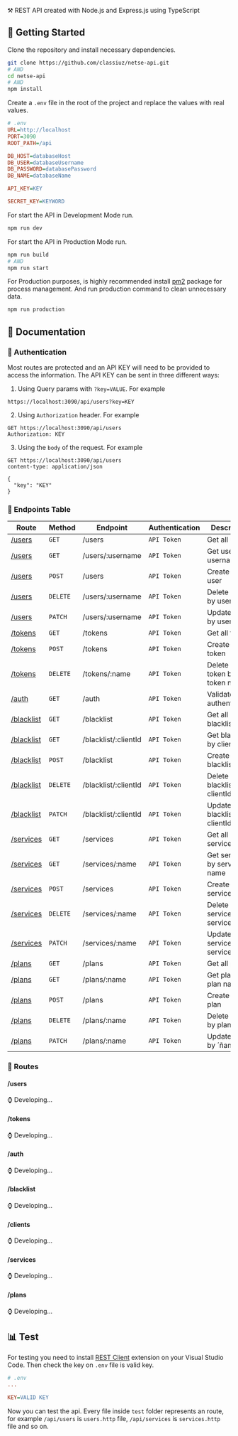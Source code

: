 ⚒️ REST API created with Node.js and Express.js using TypeScript

## 🚀 Getting Started

Clone the repository and install necessary dependencies.

```bash
git clone https://github.com/classiuz/netse-api.git
# AND
cd netse-api
# AND
npm install
```

Create a `.env` file in the root of the project and replace the values with real values.

```ini
# .env
URL=http://localhost
PORT=3090
ROOT_PATH=/api

DB_HOST=databaseHost
DB_USER=databaseUsername
DB_PASSWORD=databasePassword
DB_NAME=databaseName

API_KEY=KEY

SECRET_KEY=KEYWORD
```

For start the API in Development Mode run.

```bash
npm run dev
```

For start the API in Production Mode run.

```bash
npm run build 
# AND
npm run start
```

For Production purposes, is highly recommended install [pm2](https://github.com/Unitech/pm2) package for process management. And run production command to clean unnecessary data.

```bash
npm run production
```

## 📖 Documentation

### 🔐 Authentication

Most routes are protected and an API KEY will need to be provided to access the information. The API KEY can be sent in three different ways:

1. Using Query params with `?key=VALUE`. For example

```htth
https://localhost:3090/api/users?key=KEY
```

2. Using `Authorization` header. For example
```http
GET https://localhost:3090/api/users
Authorization: KEY
```

3. Using the `body` of the request. For example
```http
GET https://localhost:3090/api/users
content-type: application/json

{
  "key": "KEY"  
}
```

### 🧮 Endpoints Table

| Route                       | Method        | Endpoint                      | Authentication     | Description                        |
| -------------               | ------------- | -------------                 | -------------      | -------------                      |
| [/users](#users)            | `GET`         | /users                        | `API Token`        | Get all users                      |
| [/users](#users)            | `GET`         | /users/:username              | `API Token`        | Get user by username               |
| [/users](#users)            | `POST`        | /users                        | `API Token`        | Create a new user                  |
| [/users](#users)            | `DELETE`      | /users/:username              | `API Token`        | Delete a user by username          |
| [/users](#users)            | `PATCH`       | /users/:username              | `API Token`        | Update a user by username          |
| [/tokens](#tokens)          | `GET`         | /tokens                       | `API Token`        | Get all tokens                     |
| [/tokens](#tokens)          | `POST`        | /tokens                       | `API Token`        | Create a new token                 |
| [/tokens](#tokens)          | `DELETE`      | /tokens/:name                 | `API Token`        | Delete a token by token name       |
| [/auth](#auth)              | `GET`         | /auth                         | `API Token`        | Validate user authentication       |
| [/blacklist](#blacklist)    | `GET`         | /blacklist                    | `API Token`        | Get all blacklist                  |
| [/blacklist](#blacklist)    | `GET`         | /blacklist/:clientId          | `API Token`        | Get blacklist by clientId          |
| [/blacklist](#blacklist)    | `POST`        | /blacklist                    | `API Token`        | Create a new blacklist             |
| [/blacklist](#blacklist)    | `DELETE`      | /blacklist/:clientId          | `API Token`        | Delete a blacklist by clientId     |
| [/blacklist](#blacklist)    | `PATCH`       | /blacklist/:clientId          | `API Token`        | Update a blacklist by clientId     |
| [/services](#services)      | `GET`         | /services                     | `API Token`        | Get all services                   |
| [/services](#services)      | `GET`         | /services/:name               | `API Token`        | Get service by service name        |
| [/services](#services)      | `POST`        | /services                     | `API Token`        | Create a new service               |
| [/services](#services)      | `DELETE`      | /services/:name               | `API Token`        | Delete a service by service name   |
| [/services](#services)      | `PATCH`       | /services/:name               | `API Token`        | Update a service by service name   |
| [/plans](#plans)            | `GET`         | /plans                        | `API Token`        | Get all plans                      |
| [/plans](#plans)            | `GET`         | /plans/:name                  | `API Token`        | Get plan by plan name              |
| [/plans](#plans)            | `POST`        | /plans                        | `API Token`        | Create a new plan                  |
| [/plans](#plans)            | `DELETE`      | /plans/:name                  | `API Token`        | Delete a plan by plan name         |
| [/plans](#plans)            | `PATCH`       | /plans/:name                  | `API Token`        | Update a plan by ´ñam name         |

### 🔀 Routes

#### /users

⌚ Developing...

#### /tokens

⌚ Developing...

#### /auth

⌚ Developing...

#### /blacklist

⌚ Developing...

#### /clients

⌚ Developing...

#### /services

⌚ Developing...

#### /plans

⌚ Developing...

## 📊 Test 
For testing you need to install [REST Client](https://github.com/Huachao/vscode-restclient) extension on your Visual Studio Code. Then check the key on `.env` file is valid key.

```ini
# .env
...

KEY=VALID KEY
```

Now you can test the api. Every file inside `test` folder represents an route, for example `/api/users` is `users.http` file, `/api/services` is `services.http` file and so on.